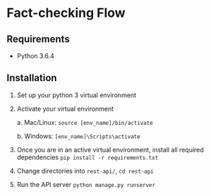 # Fact-checking Flow

## Requirements
* Python 3.6.4

## Installation
1. Set up your python 3 virtual environment
2. Activate your virtual environment

    a. Mac/Linux: `source [env_name]/bin/activate`

    b. Windows: `[env_name]\Scripts\activate`

3. Once you are in an active virtual environment, install all required dependencies `pip install -r requirements.txt`
4. Change directories into `rest-api/`, `cd rest-api`
5. Run the API server `python manage.py runserver`